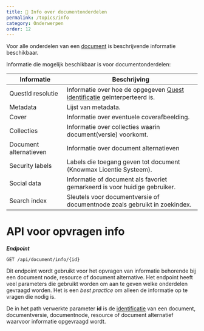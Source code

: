 ```yaml
---
title: 📄 Info over documentonderdelen
permalink: /topics/info
category: Onderwerpen
order: 12
---
```


Voor alle onderdelen van een [document](/topics/document-structure) is beschrijvende informatie beschikbaar. 

Informatie die mogelijk beschikbaar is voor documentonderdelen:

| Informatie | Beschrijving |
| --- | --- |
| QuestId resolutie | Informatie over hoe de opgegeven [Quest identificatie](/topics/quest-id) geïnterperteerd is. |
| Metadata | Lijst van metadata. | 
| Cover | Informatie over eventuele coverafbeelding. | 
| Collecties | Informatie over collecties waarin document(versie) voorkomt. | 
| Document alternatieven | Informatie over document alternatieven | 
| Security labels | Labels die toegang geven tot document (Knowmax Licentie Systeem). |
| Social data | Informatie of document als favoriet gemarkeerd is voor huidige gebruiker. |
| Search index | Sleutels voor documentversie of documentnode zoals gebruikt in zoekindex. |

# API voor opvragen info
***Endpoint***
```
GET /api/document/info/{id}
```

Dit endpoint wordt gebruikt voor het opvragen van informatie behorende bij een document node, resource of document alternative. Het endpoint heeft veel parameters die gebruikt worden om aan te geven welke onderdelen gevraagd worden. Het is een _best practice_ om alleen de informatie op te vragen die nodig is.

De in het path verwerkte parameter **id** is de [identificatie](/topics/quest-id) van een document, documentversie, documentnode, resource of document alternatief waarvoor informatie opgevraagd wordt.
